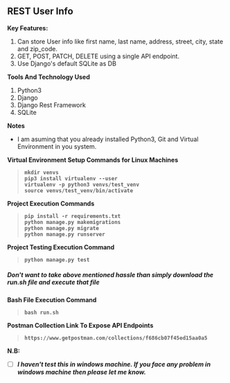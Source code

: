 ## REST User Info

**Key Features:**

1. Can store User info like first name, last name, address, street, city, state and zip_code.
2. GET, POST, PATCH, DELETE using a single API endpoint.
3. Use Django's default SQLite as DB

**Tools And Technology Used**

1. Python3
2. Django
3. Django Rest Framework
4. SQLite

**Notes**

* I am asuming that you already installed Python3, Git and Virtual Environment in you system.
 
**Virtual Environment Setup Commands for Linux Machines**
> **`mkdir venvs`**\
> **`pip3 install virtualenv --user`**\
> **`virtualenv -p python3 venvs/test_venv`**\
> **`source venvs/test_venv/bin/activate`**
>

**Project Execution Commands**
> **`pip install -r requirements.txt`**\
> **`python manage.py makemigrations`**\
> **`python manage.py migrate`**\
> **`python manage.py runserver`**
> 

**Project Testing Execution Command**
> **`python manage.py test`**
> 

##### Don't want to take above mentioned hassle than simply download the run.sh file and execute that file

**Bash File Execution Command**
> **`bash run.sh`**
> 

**Postman Collection Link To Expose API Endpoints**
> **`https://www.getpostman.com/collections/f686cb07f45ed15aa0a5`**
> 

**N.B:**
- [ ] ***I haven't test this in windows machine. If you face any problem in windows machine then please let me know.*** 